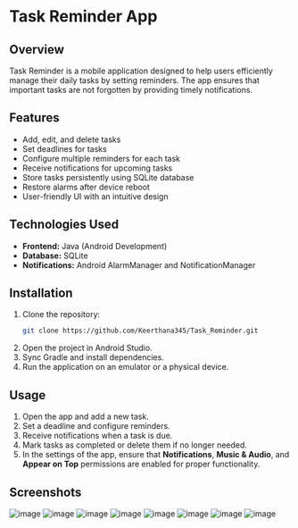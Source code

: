 # Task Reminder App

## Overview
Task Reminder is a mobile application designed to help users efficiently manage their daily tasks by setting reminders. The app ensures that important tasks are not forgotten by providing timely notifications.

## Features
- Add, edit, and delete tasks
- Set deadlines for tasks
- Configure multiple reminders for each task
- Receive notifications for upcoming tasks
- Store tasks persistently using SQLite database
- Restore alarms after device reboot
- User-friendly UI with an intuitive design

## Technologies Used
- **Frontend:** Java (Android Development)
- **Database:** SQLite
- **Notifications:** Android AlarmManager and NotificationManager

## Installation
1. Clone the repository:
   ```sh
   git clone https://github.com/Keerthana345/Task_Reminder.git
   ```
2. Open the project in Android Studio.
3. Sync Gradle and install dependencies.
4. Run the application on an emulator or a physical device.

## Usage
1. Open the app and add a new task.
2. Set a deadline and configure reminders.
3. Receive notifications when a task is due.
4. Mark tasks as completed or delete them if no longer needed.
5. In the settings of the app, ensure that **Notifications**, **Music & Audio**, and **Appear on Top** permissions are enabled for proper functionality.

## Screenshots
![image](https://github.com/user-attachments/assets/13f28e68-633e-4c39-87b8-1e555b2e27f4)
![image](https://github.com/user-attachments/assets/6c35131c-e61f-479a-8b18-42009a4ea19b)
![image](https://github.com/user-attachments/assets/3f5bdb59-80cf-4f4e-83e4-f107e79f1f70)
![image](https://github.com/user-attachments/assets/64da2f20-6d5f-47a9-a8e1-96f666f0c5c6)
![image](https://github.com/user-attachments/assets/4c2a6b9d-0143-442d-a030-48b2a0eecb1d)
![image](https://github.com/user-attachments/assets/ad12f156-0460-4233-95e2-c04876d15006)
![image](https://github.com/user-attachments/assets/fcb1902d-2716-45bb-8e01-01f76b3b6f14)
![image](https://github.com/user-attachments/assets/b1f71dd9-bfcf-4e0f-9bc3-cf5547d718f9)
